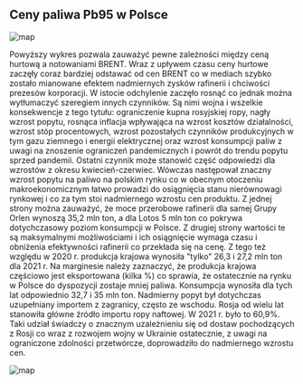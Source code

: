 ## Ceny paliwa Pb95 w Polsce

![map](https://github.com/vosbrucke/Polish_Gas_station_prices/blob/main/plots/Wholesale_vs_brent_price.png "Wholesale vs Brent price")

  Powyższy wykres pozwala zauważyć pewne zależności między ceną hurtową a notowaniami BRENT. Wraz z upływem czasu ceny hurtowe zaczęły coraz bardziej odstawać od cen BRENT co w mediach szybko zostało mianowane efektem nadmiernych zysków rafinerii i chciwości prezesów korporacji. W istocie odchylenie zaczęło rosnąć co jednak można  wytłumaczyć szeregiem innych czynników. Są nimi wojna i wszelkie konsekwencje z tego tytułu: ograniczenie kupna rosyjskiej ropy, nagły wzrost popytu, rosnąca inflacja wpływająca na wzrost kosztów działalności, wzrost stóp procentowych, wzrost pozostałych czynników produkcyjnych w tym gazu ziemnego i energii elektrycznej oraz wzrost konsumpcji paliw z uwagi na znoszenie ograniczeń pandemicznych i powrót do trendu popytu sprzed pandemii. Ostatni czynnik może stanowić część odpowiedzi dla wzrostów z okresu kwiecień-czerwiec. Wówczas następował znaczny wzrost popytu na paliwo na polskim rynku co w obecnym otoczeniu makroekonomicznym łatwo prowadzi do osiągnięcia  stanu nierównowagi rynkowej i co za tym stoi nadmiernego wzrostu cen produktu. Z jednej strony można zauważyć, że moce przerobowe rafinerii dla samej Grupy Orlen wynoszą 35,2 mln ton, a dla Lotos 5 mln ton co pokrywa dotychczasowy poziom konsumpcji w Polsce. Z drugiej strony wartości te są maksymalnymi możliwościami i ich osiągnięcie wymaga czasu i obniżenia efektywności rafinerii co przekłada się na cenę. Z tego też względu w 2020 r. produkcja krajowa wynosiła "tylko" 26,3 i 27,2 mln ton dla 2021 r. Na marginesie należy zaznaczyć, że produkcja krajowa częściowo jest eksportowana (kilka %) co sprawia, że ostatecznie na rynku w  Polsce do dyspozycji zostaje mniej paliwa. Konsumpcja wynosiła dla tych lat odpowiednio  32,7 i 35 mln ton. Nadmierny popyt był dotychczas uzupełniany importem z zagranicy, często ze wschodu. Rosja od wielu lat stanowiła główne źródło importu ropy naftowej. W 2021 r. było to 60,9%. Taki udział świadczy o znacznym uzależnieniu się od dostaw pochodzących z Rosji co wraz z rozwojem wojny w Ukrainie ostatecznie, z uwagi na ograniczone zdolności przetwórcze, doprowadziło do nadmiernego wzrostu cen. 
  
![map](https://github.com/vosbrucke/Polish_Gas_station_prices/blob/main/plots/Czynniki_cenotwórcze_Pb95.png "Price factors")
